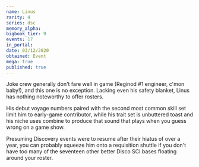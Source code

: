 ```yaml
---
name: Linus
rarity: 4
series: dsc
memory_alpha:
bigbook_tier: 9
events: 17
in_portal:
date: 03/12/2020
obtained: Event
mega: true
published: true
---
```


Joke crew generally don't fare well in game (Reginod #1 engineer, c'mon baby!), and this one is no exception. Lacking even his safety blanket, Linus has nothing noteworthy to offer rosters.

His debut voyage numbers paired with the second most common skill set limit him to early-game contributor, while his trait set is unbuttered toast and his niche uses combine to produce that sound that plays when you guess wrong on a game show.

Presuming Discovery events were to resume after their hiatus of over a year, you can probably squeeze him onto a requisition shuttle if you don't have too many of the seventeen other better Disco SCI bases floating around your roster.
